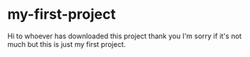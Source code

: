 # my-first-project
Hi to whoever has downloaded this project thank you I'm sorry if it's not much but this is just my first project.

